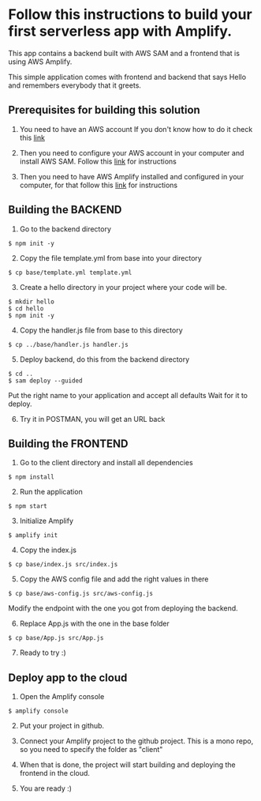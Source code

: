 # Follow this instructions to build your first serverless app with Amplify.

This app contains a backend built with AWS SAM and a frontend that is using AWS Amplify.

This simple application comes with frontend and backend that says Hello and remembers everybody that it greets.

## Prerequisites for building this solution

1. You need to have an AWS account
   If you don't know how to do it check this [link](https://youtu.be/9_wo0FHtVmY)

2. Then you need to configure your AWS account in your computer and install AWS SAM. Follow this [link](https://aws.amazon.com/serverless/sam/) for instructions

3. Then you need to have AWS Amplify installed and configured in your computer, for that follow this [link](https://docs.amplify.aws/start/getting-started/installation/q/integration/react) for instructions

## Building the BACKEND

1. Go to the backend directory

```
$ npm init -y
```

2. Copy the file template.yml from base into your directory

```
$ cp base/template.yml template.yml
```

3. Create a hello directory in your project where your code will be.

```
$ mkdir hello
$ cd hello
$ npm init -y
```

4. Copy the handler.js file from base to this directory

```
$ cp ../base/handler.js handler.js
```

5. Deploy backend, do this from the backend directory

```
$ cd ..
$ sam deploy --guided
```

Put the right name to your application and accept all defaults
Wait for it to deploy.

6. Try it in POSTMAN, you will get an URL back

## Building the FRONTEND

1. Go to the client directory and install all dependencies

```
$ npm install
```

2. Run the application

```
$ npm start
```

3. Initialize Amplify

```
$ amplify init
```

4. Copy the index.js

```
$ cp base/index.js src/index.js
```

5. Copy the AWS config file and add the right values in there

```
$ cp base/aws-config.js src/aws-config.js
```

Modify the endpoint with the one you got from deploying the backend.

6. Replace App.js with the one in the base folder

```
$ cp base/App.js src/App.js
```

7. Ready to try :)

## Deploy app to the cloud

1. Open the Amplify console

```
$ amplify console
```

2. Put your project in github.

3. Connect your Amplify project to the github project.
   This is a mono repo, so you need to specify the folder as "client"

4. When that is done, the project will start building and deploying the frontend in the cloud.

5. You are ready :)
